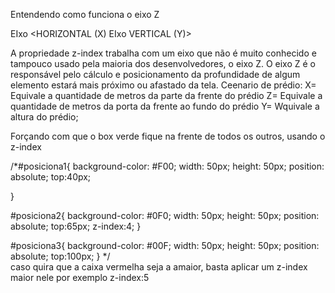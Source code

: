 Entendendo como funciona o eixo Z

EIxo <HORIZONTAL (X) EIxo VERTICAL (Y)>

A propriedade z-index trabalha com um eixo que não é muito conhecido e tampouco usado pela maioria dos desenvolvedores, o eixo Z. O eixo Z é o responsável pelo cálculo e posicionamento da profundidade de algum elemento estará mais próximo ou afastado da tela. Ceenario de prédio:                       X= Equivale a quantidade de metros da parte da frente do prédio                        Z= Equivale a quantidade de metros da porta da frente ao fundo do prédio                        Y= Wquivale a altura do prédio;

Forçando com que o box verde fique na frente de todos os outros, usando o z-index  

/*#posiciona1{
background-color: #F00;
width: 50px;
height: 50px;
position: absolute;
top:40px;

}

#posiciona2{
background-color: #0F0;
width: 50px;
height: 50px;
position: absolute;
top:65px;
z-index:4;
}

#posiciona3{
background-color: #00F;
width: 50px;
height: 50px;
position: absolute;
top:100px;
} */        
caso quira que a caixa vermelha seja a amaior, basta aplicar um z-index maior nele por exemplo z-index:5


